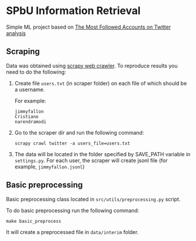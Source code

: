  # SPbU Information Retrieval

 Simple ML project based on [The Most Followed Accounts on Twitter analysis](https://www.brandwatch.com/blog/most-twitter-followers/)

## Scraping

Data was obtained using [scrapy web crawler](https://scrapy.org/). To reproduce results you need to do the following:

1. Create file `users.txt` (in scraper folder) on each file of which should be a username.

    For example:
    ```
    jimmyfallon
    Cristiano
    narendramodi
    ```
2. Go to the scraper dir and run the following command:
    ```
    scrapy crawl twitter -a users_file=users.txt
    ```

3. The data will be located in the folder specified by SAVE_PATH variable in `settings.py`. For each user, the scraper will create jsonl file (for example, `jimmyfallon.jsonl`)

## Basic preprocessing

Basic preprocessing class located in `src/utils/preprocessing.py` script.

To do basic preprocessing run the following command:
```
make basic_preprocess
```
It will create a preprocessed file in `data/interim` folder.
